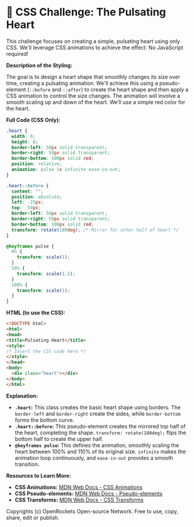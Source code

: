 # 🐞 CSS Challenge:  The Pulsating Heart


This challenge focuses on creating a simple, pulsating heart using only CSS.  We'll leverage CSS animations to achieve the effect. No JavaScript required!

**Description of the Styling:**

The goal is to design a heart shape that smoothly changes its size over time, creating a pulsating animation. We'll achieve this using a pseudo-element (`::before` and `::after`) to create the heart shape and then apply a CSS animation to control the size changes. The animation will involve a smooth scaling up and down of the heart. We’ll use a simple red color for the heart.


**Full Code (CSS Only):**

```css
.heart {
  width: 0;
  height: 0;
  border-left: 50px solid transparent;
  border-right: 50px solid transparent;
  border-bottom: 100px solid red;
  position: relative;
  animation: pulse 1s infinite ease-in-out;
}

.heart::before {
  content: "";
  position: absolute;
  left: -25px;
  top: -50px;
  border-left: 50px solid transparent;
  border-right: 50px solid transparent;
  border-bottom: 100px solid red;
  transform: rotate(180deg); /* Mirror for other half of heart */
}

@keyframes pulse {
  0% {
    transform: scale(1);
  }
  50% {
    transform: scale(1.1);
  }
  100% {
    transform: scale(1);
  }
}
```

**HTML (to use the CSS):**

```html
<!DOCTYPE html>
<html>
<head>
<title>Pulsating Heart</title>
<style>
/* Insert the CSS code here */
</style>
</head>
<body>
  <div class="heart"></div>
</body>
</html>
```

**Explanation:**

* **`.heart`:** This class creates the basic heart shape using borders. The `border-left` and `border-right` create the sides, while `border-bottom` forms the bottom curve.
* **`.heart::before`:** This pseudo-element creates the mirrored top half of the heart, completing the shape.  `transform: rotate(180deg);` flips the bottom half to create the upper half.
* **`@keyframes pulse`:** This defines the animation, smoothly scaling the heart between 100% and 110% of its original size. `infinite` makes the animation loop continuously, and `ease-in-out` provides a smooth transition.

**Resources to Learn More:**

* **CSS Animations:**  [MDN Web Docs - CSS Animations](https://developer.mozilla.org/en-US/docs/Web/CSS/CSS_Animations/Using_CSS_animations)
* **CSS Pseudo-elements:** [MDN Web Docs - Pseudo-elements](https://developer.mozilla.org/en-US/docs/Web/CSS/Pseudo-elements)
* **CSS Transforms:** [MDN Web Docs - CSS Transforms](https://developer.mozilla.org/en-US/docs/Web/CSS/transform)


Copyrights (c) OpenRockets Open-source Network. Free to use, copy, share, edit or publish.

